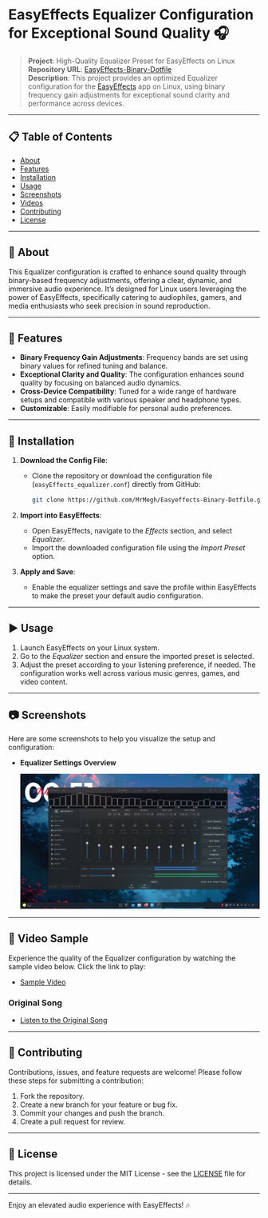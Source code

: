 # EasyEffects Equalizer Configuration for Exceptional Sound Quality 🎧

> **Project**: High-Quality Equalizer Preset for EasyEffects on Linux  
> **Repository URL**: [EasyEffects-Binary-Dotfile](https://github.com/MrMegh/Easyeffects-Binary-Dotfile.git)  
> **Description**: This project provides an optimized Equalizer configuration for the [EasyEffects](https://github.com/wwmm/easyeffects) app on Linux, using binary frequency gain adjustments for exceptional sound clarity and performance across devices.

---

## 📋 Table of Contents

- [About](#about)
- [Features](#features)
- [Installation](#installation)
- [Usage](#usage)
- [Screenshots](#screenshots)
- [Videos](#video)
- [Contributing](#contributing)
- [License](#license)

---

## 📖 About

This Equalizer configuration is crafted to enhance sound quality through binary-based frequency adjustments, offering a clear, dynamic, and immersive audio experience. It’s designed for Linux users leveraging the power of EasyEffects, specifically catering to audiophiles, gamers, and media enthusiasts who seek precision in sound reproduction.

---

## 🌟 Features

- **Binary Frequency Gain Adjustments**: Frequency bands are set using binary values for refined tuning and balance.
- **Exceptional Clarity and Quality**: The configuration enhances sound quality by focusing on balanced audio dynamics.
- **Cross-Device Compatibility**: Tuned for a wide range of hardware setups and compatible with various speaker and headphone types.
- **Customizable**: Easily modifiable for personal audio preferences.

---

## 🔧 Installation

1. **Download the Config File**:
   - Clone the repository or download the configuration file (`easyEffects_equalizer.conf`) directly from GitHub:
     ```bash
     git clone https://github.com/MrMegh/Easyeffects-Binary-Dotfile.git
     ```

2. **Import into EasyEffects**:
   - Open EasyEffects, navigate to the *Effects* section, and select *Equalizer*.
   - Import the downloaded configuration file using the *Import Preset* option.

3. **Apply and Save**:
   - Enable the equalizer settings and save the profile within EasyEffects to make the preset your default audio configuration.

---

## ▶️ Usage

1. Launch EasyEffects on your Linux system.
2. Go to the *Equalizer* section and ensure the imported preset is selected.
3. Adjust the preset according to your listening preference, if needed. The configuration works well across various music genres, games, and video content.

---

## 📷 Screenshots

Here are some screenshots to help you visualize the setup and configuration:

- **Equalizer Settings Overview**
  
  ![Equalizer Settings Overview](./screenshots/img.png)


---

## 🎥 Video Sample

Experience the quality of the Equalizer configuration by watching the sample video below. Click the link to play:

- [Sample Video](./videos/video.mkv)

### Original Song
- [Listen to the Original Song]([https://www.example.com/original-song](https://music.youtube.com/watch?v=wlQpmD_If7k&si=iVvJifdh6rExIQtb))


---
## 🤝 Contributing

Contributions, issues, and feature requests are welcome! Please follow these steps for submitting a contribution:

1. Fork the repository.
2. Create a new branch for your feature or bug fix.
3. Commit your changes and push the branch.
4. Create a pull request for review.

---

## 📜 License

This project is licensed under the MIT License - see the [LICENSE](LICENSE) file for details.

--- 

Enjoy an elevated audio experience with EasyEffects! 🎶
